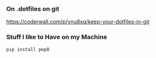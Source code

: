 ### On .dotfiles on git
https://coderwall.com/p/ynu8xq/keep-your-dotfiles-in-git

### Stuff I like to Have on my Machine
`pip install pep8`
